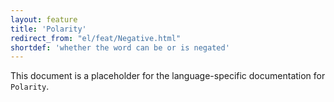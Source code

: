 ```yaml
---
layout: feature
title: 'Polarity'
redirect_from: "el/feat/Negative.html"
shortdef: 'whether the word can be or is negated'
---
```


This document is a placeholder for the language-specific documentation
for `Polarity`.
